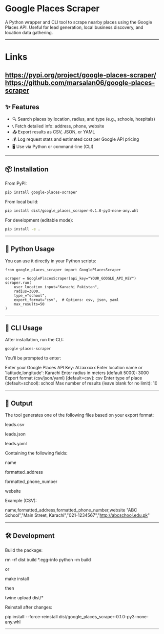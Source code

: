 # Google Places Scraper

A Python wrapper and CLI tool to scrape nearby places using the Google Places API. Useful for lead generation, local business discovery, and location data gathering.

---
# Links
https://pypi.org/project/google-places-scraper/
https://github.com/marsalan06/google-places-scraper
---

## ✨ Features

- 🔍 Search places by location, radius, and type (e.g., schools, hospitals)
- 📞 Fetch detailed info: address, phone, website
- 📤 Export results as CSV, JSON, or YAML
- 💰 Log request stats and estimated cost per Google API pricing
- 🖥️ Use via Python or command-line (CLI)

---

## 📦 Installation

From PyPI:
```bash
pip install google-places-scraper
```

From local build:
```bash
pip install dist/google_places_scraper-0.1.0-py3-none-any.whl
```

For development (editable mode):

```bash
pip install -e .
```

---
## 🐍 Python Usage

You can use it directly in your Python scripts:

```
from google_places_scraper import GooglePlacesScraper

scraper = GooglePlacesScraper(api_key="YOUR_GOOGLE_API_KEY")
scraper.run(
    user_location_input="Karachi Pakistan",
    radius=3000,
    type_="school",
    export_format="csv",  # Options: csv, json, yaml
    max_results=50
)
```
---
## 🚀 CLI Usage
After installation, run the CLI:

```bash
google-places-scraper
```

You’ll be prompted to enter:

Enter your Google Places API Key: AIzaxxxxx
Enter location name or 'latitude,longitude': Karachi
Enter radius in meters (default 5000): 3000
Export format (csv/json/yaml) [default=csv]: csv
Enter type of place (default=school): school
Max number of results (leave blank for no limit): 10

---

## 📄 Output
The tool generates one of the following files based on your export format:

leads.csv

leads.json

leads.yaml

Containing the following fields:

name

formatted_address

formatted_phone_number

website

Example (CSV):

name,formatted_address,formatted_phone_number,website
"ABC School","Main Street, Karachi","021-1234567","http://abcschool.edu.pk"

---
## 🛠 Development
Build the package:

rm -rf dist build *.egg-info
python -m build

or

make install

then

twine upload dist/*

Reinstall after changes:

pip install --force-reinstall dist/google_places_scraper-0.1.0-py3-none-any.whl

---